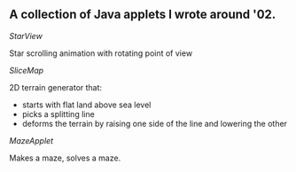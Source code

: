 ## A collection of Java applets I wrote around '02.

*StarView*

Star scrolling animation with rotating point of view

*SliceMap*

2D terrain generator that:

- starts with flat land above sea level
- picks a splitting line
- deforms the terrain by raising one side of the line and lowering the other

*MazeApplet*

Makes a maze, solves a maze.